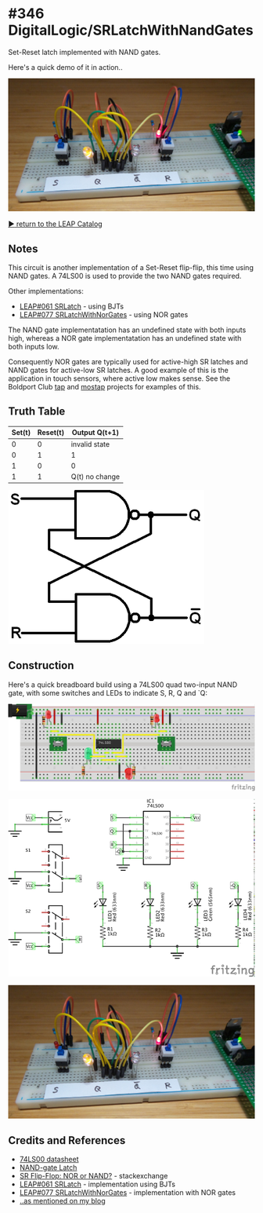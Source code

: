 # #346 DigitalLogic/SRLatchWithNandGates

Set-Reset latch implemented with NAND gates.

Here's a quick demo of it in action..

[![Build](./assets/SRLatchWithNandGates_build.jpg?raw=true)](http://www.youtube.com/watch?v=CC7LnUj8XIc)

[:arrow_forward: return to the LEAP Catalog](https://leap.tardate.com)

## Notes

This circuit is another implementation of a Set-Reset flip-flip, this time using NAND gates.
A 74LS00 is used to provide the two NAND gates required.

Other implementations:

* [LEAP#061 SRLatch](../SRLatch) - using BJTs
* [LEAP#077 SRLatchWithNorGates](../SRLatchWithNorGates) - using NOR gates

The NAND gate implementatation has an undefined state with both inputs high,
whereas a NOR gate implementatation has an undefined state with both inputs low.

Consequently NOR gates are typically used for active-high SR latches and NAND gates for active-low SR latches.
A good example of this is the application in touch sensors, where active low makes sense.
See the Boldport Club
[tap](../../../BoldportClub/tap) and
[mostap](../../../BoldportClub/mostap) projects for examples of this.


## Truth Table

| Set(t) | Reset(t) | Output Q(t+1)  |
|--------|----------|----------------|
|      0 |        0 | invalid state  |
|      0 |        1 | 1              |
|      1 |        0 | 0              |
|      1 |        1 | Q(t) no change |

![sr-latch-nand](./assets/sr-latch-nand.png?raw=true)


## Construction

Here's a quick breadboard build using a 74LS00 quad two-input NAND gate, with some switches and LEDs to indicate S, R, Q and `Q:

![Breadboard](./assets/SRLatchWithNandGates_bb.jpg?raw=true)

![Schematic](./assets/SRLatchWithNandGates_schematic.jpg?raw=true)

![Build](./assets/SRLatchWithNandGates_build.jpg?raw=true)

## Credits and References
* [74LS00 datasheet](http://www.futurlec.com/74LS/74LS00.shtml)
* [NAND-gate Latch](http://hyperphysics.phy-astr.gsu.edu/hbase/Electronic/nandlatch.html)
* [SR Flip-Flop: NOR or NAND?](https://electronics.stackexchange.com/questions/163164/sr-flip-flop-nor-or-nand) - stackexchange
* [LEAP#061 SRLatch](../SRLatch) - implementation using BJTs
* [LEAP#077 SRLatchWithNorGates](../SRLatchWithNorGates) - implementation with NOR gates
* [..as mentioned on my blog](https://blog.tardate.com/2017/10/leap346-sr-latch-with-nand-gates.html)

